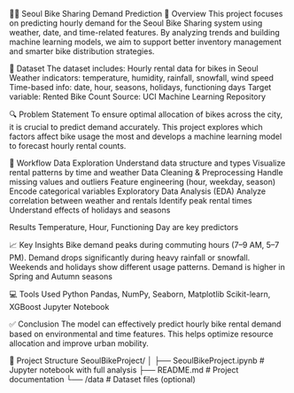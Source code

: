 🚴‍♀️ Seoul Bike Sharing Demand Prediction
📌 Overview
This project focuses on predicting hourly demand for the Seoul Bike Sharing system using weather, date, and time-related features. By analyzing trends and building machine learning models, we aim to support better inventory management and smarter bike distribution strategies.

📁 Dataset
The dataset includes:
Hourly rental data for bikes in Seoul
Weather indicators: temperature, humidity, rainfall, snowfall, wind speed
Time-based info: date, hour, seasons, holidays, functioning days
Target variable: Rented Bike Count
Source: UCI Machine Learning Repository

🔍 Problem Statement
To ensure optimal allocation of bikes across the city, it is crucial to predict demand accurately. This project explores which factors affect bike usage the most and develops a machine learning model to forecast hourly rental counts.

🧪 Workflow
Data Exploration
Understand data structure and types
Visualize rental patterns by time and weather
Data Cleaning & Preprocessing
Handle missing values and outliers
Feature engineering (hour, weekday, season)
Encode categorical variables
Exploratory Data Analysis (EDA)
Analyze correlation between weather and rentals
Identify peak rental times
Understand effects of holidays and seasons

Results
Temperature, Hour, Functioning Day are key predictors

📈 Key Insights
Bike demand peaks during commuting hours (7–9 AM, 5–7 PM).
Demand drops significantly during heavy rainfall or snowfall.
Weekends and holidays show different usage patterns.
Demand is higher in Spring and Autumn seasons

💻 Tools Used
Python
Pandas, NumPy, Seaborn, Matplotlib
Scikit-learn, XGBoost
Jupyter Notebook

✅ Conclusion
The model can effectively predict hourly bike rental demand based on environmental and time features. This helps optimize resource allocation and improve urban mobility.

📎 Project Structure
SeoulBikeProject/
│
├── SeoulBikeProject.ipynb      # Jupyter notebook with full analysis
├── README.md                   # Project documentation
└── /data                       # Dataset files (optional)
